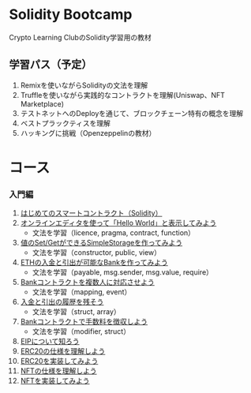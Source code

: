 #  Solidity Bootcamp
Crypto Learning ClubのSolidity学習用の教材

## 学習パス（予定）
1. Remixを使いながらSolidityの文法を理解
2. Truffleを使いながら実践的なコントラクトを理解(Uniswap、NFT Marketplace)
3. テストネットへのDeployを通じて、ブロックチェーン特有の概念を理解
4. ベストプラックティスを理解
5. ハッキングに挑戦（Openzeppelinの教材）

# コース

### 入門編
1. [はじめてのスマートコントラクト（Solidity）](./beginner/1.Introduction)
2. [オンラインエディタを使って「Hello World」と表示してみよう](./beginner/2.HelloWorld)
    - 文法を学習（licence, pragma, contract, function）
3. [値のSet/GetができるSimpleStorageを作ってみよう](./beginner/3.SimpleStorage)
    - 文法を学習（constructor, public, view）
4. [ETHの入金と引出が可能なBankを作ってみよう](./beginner/4.BankV1)
    - 文法を学習（payable, msg.sender, msg.value, require）
5. [Bankコントラクトを複数人に対応させよう](./beginner/5.BankV2)
    - 文法を学習（mapping, event）
6. [入金と引出の履歴を残そう](./beginner/6.BankV3)
    - 文法を学習（struct, array）
7. [Bankコントラクトで手数料を徴収しよう](./beginner/7.BankV4)
    - 文法を学習（modifier, struct）
8. [EIPについて知ろう](./beginner/8.eip)
9. [ERC20の仕様を理解しよう](./beginner/9.erc20)
10. [ERC20を実装してみよう](./beginner/10.erc20-impl)
11. [NFTの仕様を理解しよう](./beginner/11.nft)
12. [NFTを実装してみよう](./beginner/12.nft-impl)
